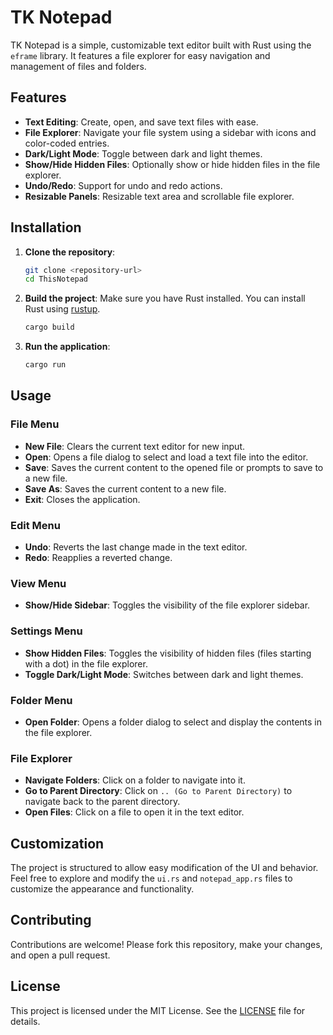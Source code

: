 
# TK Notepad

TK Notepad is a simple, customizable text editor built with Rust using the `eframe` library. It features a file explorer for easy navigation and management of files and folders. 

## Features

- **Text Editing**: Create, open, and save text files with ease.
- **File Explorer**: Navigate your file system using a sidebar with icons and color-coded entries.
- **Dark/Light Mode**: Toggle between dark and light themes.
- **Show/Hide Hidden Files**: Optionally show or hide hidden files in the file explorer.
- **Undo/Redo**: Support for undo and redo actions.
- **Resizable Panels**: Resizable text area and scrollable file explorer.

## Installation

1. **Clone the repository**:
   ```bash
   git clone <repository-url>
   cd ThisNotepad
   ```

2. **Build the project**:
   Make sure you have Rust installed. You can install Rust using [rustup](https://rustup.rs/).

   ```bash
   cargo build
   ```

3. **Run the application**:
   ```bash
   cargo run
   ```

## Usage

### File Menu

- **New File**: Clears the current text editor for new input.
- **Open**: Opens a file dialog to select and load a text file into the editor.
- **Save**: Saves the current content to the opened file or prompts to save to a new file.
- **Save As**: Saves the current content to a new file.
- **Exit**: Closes the application.

### Edit Menu

- **Undo**: Reverts the last change made in the text editor.
- **Redo**: Reapplies a reverted change.

### View Menu

- **Show/Hide Sidebar**: Toggles the visibility of the file explorer sidebar.

### Settings Menu

- **Show Hidden Files**: Toggles the visibility of hidden files (files starting with a dot) in the file explorer.
- **Toggle Dark/Light Mode**: Switches between dark and light themes.

### Folder Menu

- **Open Folder**: Opens a folder dialog to select and display the contents in the file explorer.

### File Explorer

- **Navigate Folders**: Click on a folder to navigate into it.
- **Go to Parent Directory**: Click on `.. (Go to Parent Directory)` to navigate back to the parent directory.
- **Open Files**: Click on a file to open it in the text editor.

## Customization

The project is structured to allow easy modification of the UI and behavior. Feel free to explore and modify the `ui.rs` and `notepad_app.rs` files to customize the appearance and functionality.

## Contributing

Contributions are welcome! Please fork this repository, make your changes, and open a pull request.

## License

This project is licensed under the MIT License. See the [LICENSE](LICENSE) file for details.
